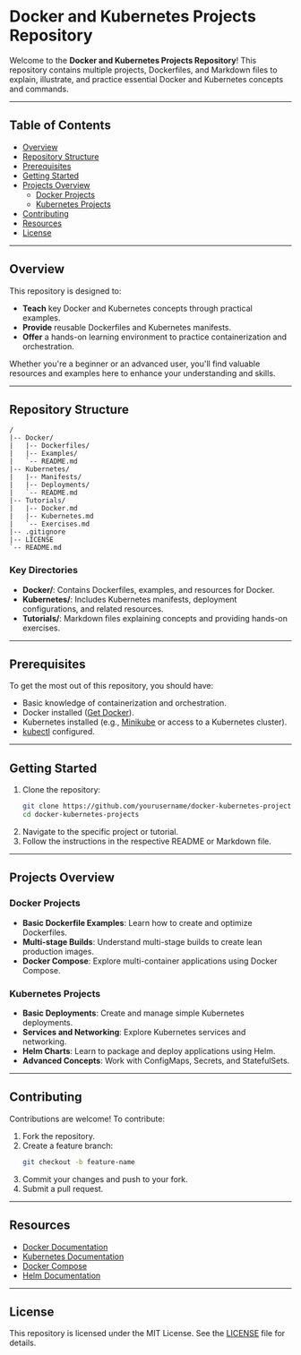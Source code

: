 # Docker and Kubernetes Projects Repository

Welcome to the **Docker and Kubernetes Projects Repository**! This repository contains multiple projects, Dockerfiles, and Markdown files to explain, illustrate, and practice essential Docker and Kubernetes concepts and commands.

---

## Table of Contents

- [Overview](#overview)
- [Repository Structure](#repository-structure)
- [Prerequisites](#prerequisites)
- [Getting Started](#getting-started)
- [Projects Overview](#projects-overview)
  - [Docker Projects](#docker-projects)
  - [Kubernetes Projects](#kubernetes-projects)
- [Contributing](#contributing)
- [Resources](#resources)
- [License](#license)

---

## Overview

This repository is designed to:

- **Teach** key Docker and Kubernetes concepts through practical examples.
- **Provide** reusable Dockerfiles and Kubernetes manifests.
- **Offer** a hands-on learning environment to practice containerization and orchestration.

Whether you're a beginner or an advanced user, you'll find valuable resources and examples here to enhance your understanding and skills.

---

## Repository Structure

```
/
|-- Docker/
|   |-- Dockerfiles/
|   |-- Examples/
|   `-- README.md
|-- Kubernetes/
|   |-- Manifests/
|   |-- Deployments/
|   `-- README.md
|-- Tutorials/
|   |-- Docker.md
|   |-- Kubernetes.md
|   `-- Exercises.md
|-- .gitignore
|-- LICENSE
`-- README.md
```

### Key Directories

- **Docker/**: Contains Dockerfiles, examples, and resources for Docker.
- **Kubernetes/**: Includes Kubernetes manifests, deployment configurations, and related resources.
- **Tutorials/**: Markdown files explaining concepts and providing hands-on exercises.

---

## Prerequisites

To get the most out of this repository, you should have:

- Basic knowledge of containerization and orchestration.
- Docker installed ([Get Docker](https://www.docker.com/)).
- Kubernetes installed (e.g., [Minikube](https://minikube.sigs.k8s.io/docs/) or access to a Kubernetes cluster).
- [kubectl](https://kubernetes.io/docs/tasks/tools/) configured.

---

## Getting Started

1. Clone the repository:
   ```bash
   git clone https://github.com/yourusername/docker-kubernetes-projects.git
   cd docker-kubernetes-projects
   ```
2. Navigate to the specific project or tutorial.
3. Follow the instructions in the respective README or Markdown file.

---

## Projects Overview

### Docker Projects

- **Basic Dockerfile Examples**: Learn how to create and optimize Dockerfiles.
- **Multi-stage Builds**: Understand multi-stage builds to create lean production images.
- **Docker Compose**: Explore multi-container applications using Docker Compose.

### Kubernetes Projects

- **Basic Deployments**: Create and manage simple Kubernetes deployments.
- **Services and Networking**: Explore Kubernetes services and networking.
- **Helm Charts**: Learn to package and deploy applications using Helm.
- **Advanced Concepts**: Work with ConfigMaps, Secrets, and StatefulSets.

---

## Contributing

Contributions are welcome! To contribute:

1. Fork the repository.
2. Create a feature branch:
   ```bash
   git checkout -b feature-name
   ```
3. Commit your changes and push to your fork.
4. Submit a pull request.

---

## Resources

- [Docker Documentation](https://docs.docker.com/)
- [Kubernetes Documentation](https://kubernetes.io/docs/)
- [Docker Compose](https://docs.docker.com/compose/)
- [Helm Documentation](https://helm.sh/docs/)

---

## License

This repository is licensed under the MIT License. See the [LICENSE](LICENSE) file for details.
